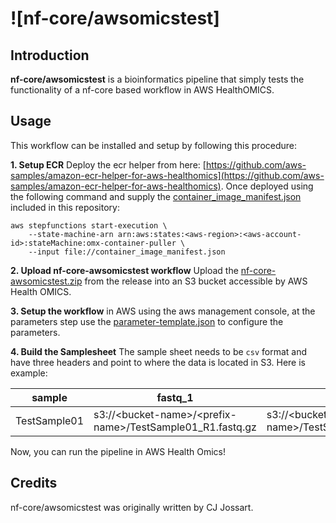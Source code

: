 # ![nf-core/awsomicstest]

## Introduction

**nf-core/awsomicstest** is a bioinformatics pipeline that simply tests the functionality of a nf-core based workflow in AWS HealthOMICS.


## Usage

This workflow can be installed and setup by following this procedure:

**1. Setup ECR** Deploy the ecr helper from here: [https://github.com/aws-samples/amazon-ecr-helper-for-aws-healthomics](https://github.com/aws-samples/amazon-ecr-helper-for-aws-healthomics).
Once deployed using the following command and supply the [container_image_manifest.json](https://raw.githubusercontent.com/wslh-bio/nf-core-awsomicstest/main/container_image_manifest.json) included in this repository:

```
aws stepfunctions start-execution \
    --state-machine-arn arn:aws:states:<aws-region>:<aws-account-id>:stateMachine:omx-container-puller \
    --input file://container_image_manifest.json
```

**2. Upload nf-core-awsomicstest workflow** Upload the [nf-core-awsomicstest.zip](https://github.com/wslh-bio/nf-core-awsomicstest/releases) from the release into an S3 bucket accessible by AWS Health OMICS.

**3. Setup the workflow** in AWS using the aws management console, at the parameters step use the [parameter-template.json](https://raw.githubusercontent.com/wslh-bio/nf-core-awsomicstest/main/parameter-template.json) to configure the parameters.

**4. Build the Samplesheet** The sample sheet needs to be `csv` format and have three headers and point to where the data is located in S3. Here is example:

|sample|fastq_1|fastq_2|
|---|---|---|
|TestSample01|s3://\<bucket-name\>/\<prefix-name\>/TestSample01_R1.fastq.gz|s3://\<bucket-name\>/\<prefix-name\>/TestSample01_R2.fastq.gz|


Now, you can run the pipeline in AWS Health Omics!

## Credits

nf-core/awsomicstest was originally written by CJ Jossart.
